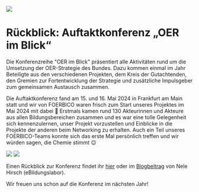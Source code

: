 ![](http://oer.community/wp-content/uploads/2024/08/OER-im-Blick.jpg)

# Rückblick: Auftaktkonferenz „OER im Blick“

Die Konferenzreihe "OER im Blick" präsentiert alle Aktivitäten rund um die Umsetzung der OER-Strategie des Bundes. Dazu kommen einmal im Jahr Beteiligte aus den verschiedenen Projekten, dem Kreis der Gutachtenden, den Gremien zur Fortentwicklung der Strategie und zusätzliche Impulsgeber zum gemeinsamen Austausch zusammen.

Die Auftaktkonferenz fand am 15. und 16. Mai 2024 in Frankfurt am Main statt und wir von FOERBICO waren frisch zum Start unseres Projektes im Mai 2024 mit dabei 🚀 Erstmals kamen rund 130 Akteurinnen und Akteure aus allen Bildungsbereichen zusammen und es war eine tolle Gelegenheit sich kennenzulernen, unser Projekt vorzustellen und Einblicke in die Projekte der anderen beim Networking zu erhalten. Auch ein Teil unseres FOERBICO-Teams konnte sich das erste Mal persönlich treffen und wir würden sagen, die Chemie stimmt 😉

![](http://oer.community/wp-content/uploads/2024/08/OER-im-Blick-1.jpeg)
![](http://oer.community/wp-content/uploads/2024/08/OER-im-Blick-2.jpeg)

Einen Rückblick zur Konferenz findet ihr [hier](https://www.oer-strategie.de/konferenz/) oder im [Blogbeitrag](https://ebildungslabor.de/blog/oer-im-blick-ein-buntes-kaleidoskop/) von Nele Hirsch (eBildungslabor).

Wir freuen uns schon auf die Konferenz im nächsten Jahr!